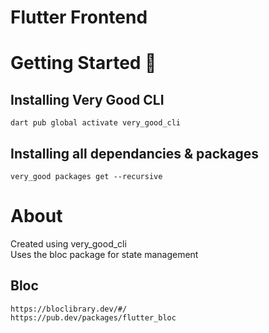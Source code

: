 # Flutter Frontend

# Getting Started 🚀

## Installing Very Good CLI

```
dart pub global activate very_good_cli
```

## Installing all dependancies & packages

```
very_good packages get --recursive
```


# About

Created using very_good_cli <br>
Uses the bloc package for state management

## Bloc

```
https://bloclibrary.dev/#/
https://pub.dev/packages/flutter_bloc
```


